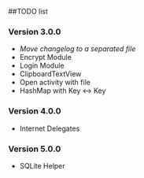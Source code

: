 ##TODO list

### Version 3.0.0
 - *Move changelog to a separated file*
 - Encrypt Module
 - Login Module
 - ClipboardTextView
 - Open activity with file
 - HashMap with Key <-> Key

### Version 4.0.0
 - Internet Delegates

### Version 5.0.0
 - SQLite Helper
